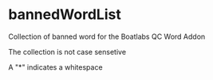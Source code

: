 # bannedWordList
Collection of banned word for the Boatlabs QC Word Addon

The collection is not case sensetive

A "*" indicates a whitespace
